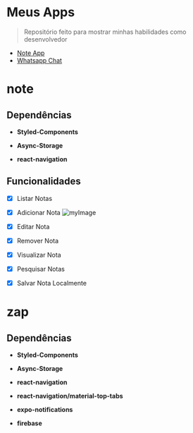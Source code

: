 # Meus Apps

> Repositório feito para mostrar minhas habilidades como desenvolvedor

- [Note App](#note)
- [Whatsapp Chat](#zap)

# note

## Dependências

- **Styled-Components**

- **Async-Storage**

- **react-navigation**

## Funcionalidades

- [x] Listar Notas
- [x] Adicionar Nota
      ![myImage](https://media.giphy.com/media/wCKxS9Byd2FYQMVg0y/giphy.gif)

- [x] Editar Nota
- [x] Remover Nota
- [x] Visualizar Nota
- [x] Pesquisar Notas
- [x] Salvar Nota Localmente

# zap

## Dependências

- **Styled-Components**

- **Async-Storage**

- **react-navigation**

- **react-navigation/material-top-tabs**

- **expo-notifications**

- **firebase**
